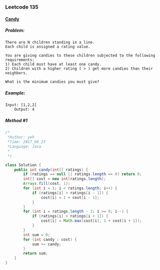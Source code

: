 

### Leetcode 135
#### [Candy](https://leetcode.com/problems/candy)

  

##### ***Problem:***

    There are N children standing in a line.
    Each child is assigned a rating value.

    You are giving candies to these children subjected to the following requirements:
    1) Each child must have at least one candy.
    2) Children with a higher rating ( > ) get more candies than their neighbors.
    
    What is the minimum candies you must give?

    
##### ***Example:***

    Input: [1,2,2]
        Output: 4

##### *Method #1*
``` java
/*
 *Author: yeh
 *Time: 2017_08_23
 *Language: Java
 *
 */

class Solution {
    public int candy(int[] ratings) {
        if (ratings == null || ratings.length == 0) return 0;
        int[] cost = new int[ratings.length];
        Arrays.fill(cost, 1);
        for (int i = 1; i < ratings.length; i++) {
            if (ratings[i] > ratings[i - 1]) {
                cost[i] = 1 + cost[i - 1];
            }
        }
        for (int i = ratings.length - 2; i >= 0; i--) {
            if (ratings[i] > ratings[i + 1]) {
                cost[i] = Math.max(cost[i], 1 + cost[i + 1]);
            }
        }
        int sum = 0;
        for (int candy : cost) {
            sum += candy;
        }
        return sum;
    }
}

```


